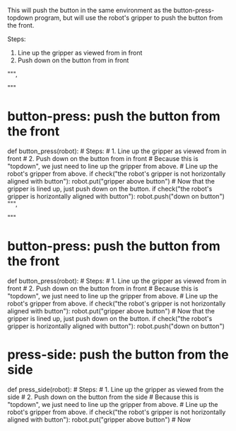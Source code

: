 

This will push the button in the same environment as the button-press-topdown program, but will use the robot's gripper to push the button from the front.


Steps:
  1. Line up the gripper as viewed from in front
  2. Push down on the button from in front

""",

"""

# button-press: push the button from the front
def button_press(robot):
    # Steps:
    #  1. Line up the gripper as viewed from in front
    #  2. Push down on the button from in front
    # Because this is "topdown", we just need to line up the gripper from above.
    # Line up the robot's gripper from above.
    if check("the robot's gripper is not horizontally aligned with button"):
        robot.put("gripper above button")
    # Now that the gripper is lined up, just push down on the button.
    if check("the robot's gripper is horizontally aligned with button"):
        robot.push("down on button")
""",

"""

# button-press: push the button from the front
def button_press(robot):
    # Steps:
    #  1. Line up the gripper as viewed from in front
    #  2. Push down on the button from in front
    # Because this is "topdown", we just need to line up the gripper from above.
    # Line up the robot's gripper from above.
    if check("the robot's gripper is not horizontally aligned with button"):
        robot.put("gripper above button")
    # Now that the gripper is lined up, just push down on the button.
    if check("the robot's gripper is horizontally aligned with button"):
        robot.push("down on button")

# press-side: push the button from the side
def press_side(robot):
    # Steps:
    #  1. Line up the gripper as viewed from the side
    #  2. Push down on the button from the side
    # Because this is "topdown", we just need to line up the gripper from above.
    # Line up the robot's gripper from above.
    if check("the robot's gripper is not horizontally aligned with button"):
        robot.put("gripper above button")
    # Now